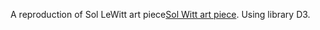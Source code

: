 A reproduction of Sol LeWitt art piece[Sol Witt art piece](https://ar.pinterest.com/pin/588916088761759609/).
 Using library D3.